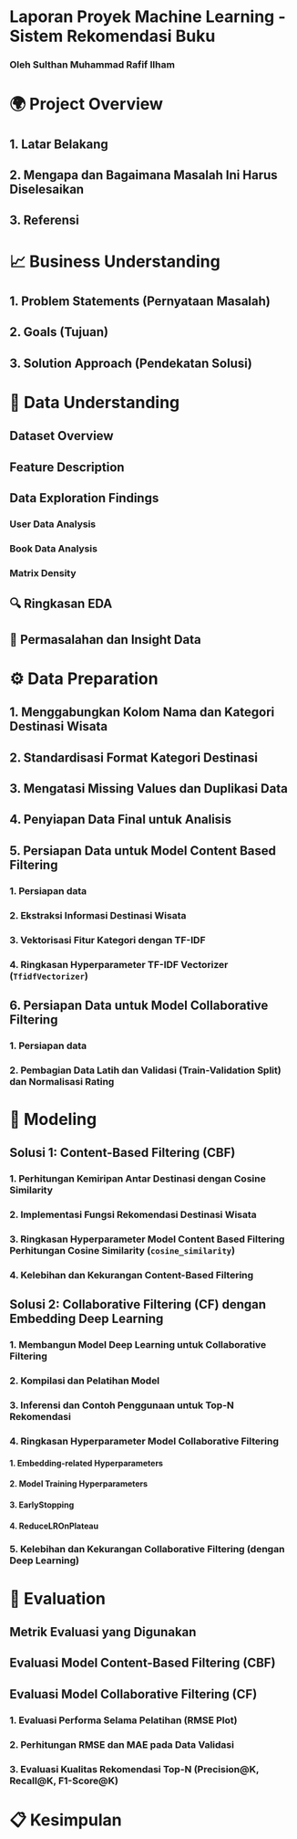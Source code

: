 # Laporan Proyek Machine Learning - Sistem Rekomendasi Buku
### Oleh Sulthan Muhammad Rafif Ilham

# 🌍 Project Overview

## 1. Latar Belakang

## 2. Mengapa dan Bagaimana Masalah Ini Harus Diselesaikan

## 3. Referensi

# 📈 Business Understanding

## 1. Problem Statements (Pernyataan Masalah)

## 2. Goals (Tujuan)

## 3. Solution Approach (Pendekatan Solusi)

# 🧠 Data Understanding

## Dataset Overview

## Feature Description

## Data Exploration Findings

### User Data Analysis

### Book Data Analysis

### Matrix Density

## 🔍 Ringkasan EDA

## 🚩 Permasalahan dan Insight Data

# ⚙️ Data Preparation

## 1. Menggabungkan Kolom Nama dan Kategori Destinasi Wisata

## 2. Standardisasi Format Kategori Destinasi

## 3. Mengatasi Missing Values dan Duplikasi Data

## 4. Penyiapan Data Final untuk Analisis

## 5. Persiapan Data untuk Model Content Based Filtering

### 1. Persiapan data

### 2. Ekstraksi Informasi Destinasi Wisata

### 3. Vektorisasi Fitur Kategori dengan TF-IDF

### 4. Ringkasan Hyperparameter TF-IDF Vectorizer (`TfidfVectorizer`)

## 6. Persiapan Data untuk Model Collaborative Filtering

### 1. Persiapan data

### 2. Pembagian Data Latih dan Validasi (Train-Validation Split) dan Normalisasi Rating

# 🧮 Modeling

## Solusi 1: Content-Based Filtering (CBF)

### 1. Perhitungan Kemiripan Antar Destinasi dengan Cosine Similarity

### 2. Implementasi Fungsi Rekomendasi Destinasi Wisata

### 3. Ringkasan Hyperparameter Model Content Based Filtering Perhitungan Cosine Similarity (`cosine_similarity`)

### 4. Kelebihan dan Kekurangan Content-Based Filtering

## Solusi 2: Collaborative Filtering (CF) dengan Embedding Deep Learning

### 1. Membangun Model Deep Learning untuk Collaborative Filtering

### 2. Kompilasi dan Pelatihan Model

### 3. Inferensi dan Contoh Penggunaan untuk Top-N Rekomendasi

### 4. Ringkasan Hyperparameter Model Collaborative Filtering

   #### 1. **Embedding-related Hyperparameters**

   #### 2. **Model Training Hyperparameters**

   #### 3. **EarlyStopping**

   #### 4. **ReduceLROnPlateau**

### 5. Kelebihan dan Kekurangan Collaborative Filtering (dengan Deep Learning)

# 💯 Evaluation

## Metrik Evaluasi yang Digunakan

## Evaluasi Model Content-Based Filtering (CBF)

## Evaluasi Model Collaborative Filtering (CF)

### 1. Evaluasi Performa Selama Pelatihan (RMSE Plot)

### 2. Perhitungan RMSE dan MAE pada Data Validasi

### 3. Evaluasi Kualitas Rekomendasi Top-N (Precision@K, Recall@K, F1-Score@K)

# 📋 Kesimpulan

